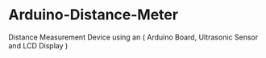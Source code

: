 # Arduino-Distance-Meter
Distance Measurement Device using an ( Arduino Board,  Ultrasonic Sensor and  LCD Display )
